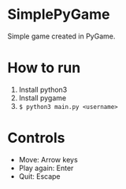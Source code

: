 # SimplePyGame

Simple game created in PyGame.

# How to run

1. Install python3
2. Install pygame
3. `$ python3 main.py <username>`

# Controls

- Move: Arrow keys
- Play again: Enter
- Quit: Escape
